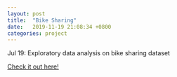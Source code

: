 ```yaml
---
layout: post
title:  "Bike Sharing"
date:   2019-11-19 21:08:34 +0800
categories: project
---
```


Jul 19: Exploratory data analysis on bike sharing dataset 

[Check it out here!](https://github.com/alvinchiaht/project/blob/master/Bike_Sharing.html)
